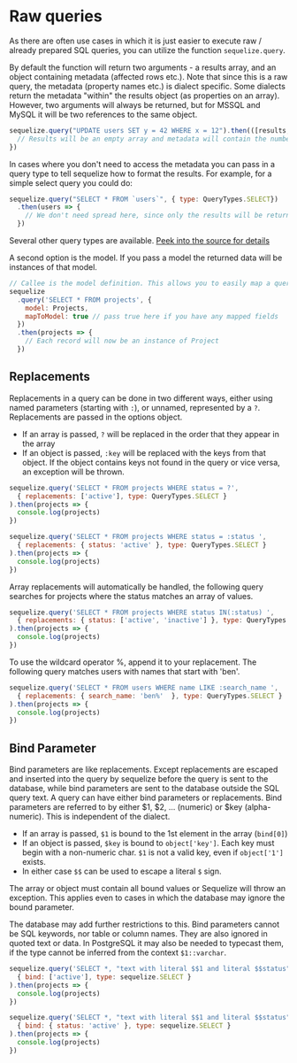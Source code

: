# Raw queries

As there are often use cases in which it is just easier to execute raw / already prepared SQL queries, you can utilize the function `sequelize.query`.

By default the function will return two arguments - a results array, and an object containing metadata (affected rows etc.). Note that since this is a raw query, the metadata (property names etc.) is dialect specific. Some dialects return the metadata "within" the results object (as properties on an array). However, two arguments will always be returned, but for MSSQL and MySQL it will be two references to the same object.

```js
sequelize.query("UPDATE users SET y = 42 WHERE x = 12").then(([results, metadata]) => {
  // Results will be an empty array and metadata will contain the number of affected rows.
})
```

In cases where you don't need to access the metadata you can pass in a query type to tell sequelize how to format the results. For example, for a simple select query you could do:

```js
sequelize.query("SELECT * FROM `users`", { type: QueryTypes.SELECT})
  .then(users => {
    // We don't need spread here, since only the results will be returned for select queries
  })
```

Several other query types are available. [Peek into the source for details](https://github.com/sequelize/sequelize/blob/master/lib/query-types.js)

A second option is the model. If you pass a model the returned data will be instances of that model.

```js
// Callee is the model definition. This allows you to easily map a query to a predefined model
sequelize
  .query('SELECT * FROM projects', {
    model: Projects,
    mapToModel: true // pass true here if you have any mapped fields
  })
  .then(projects => {
    // Each record will now be an instance of Project
  })
```

## Replacements

Replacements in a query can be done in two different ways, either using named parameters (starting with `:`), or unnamed, represented by a `?`. Replacements are passed in the options object.

* If an array is passed, `?` will be replaced in the order that they appear in the array
* If an object is passed, `:key` will be replaced with the keys from that object. If the object contains keys not found in the query or vice versa, an exception will be thrown.

```js
sequelize.query('SELECT * FROM projects WHERE status = ?',
  { replacements: ['active'], type: QueryTypes.SELECT }
).then(projects => {
  console.log(projects)
})

sequelize.query('SELECT * FROM projects WHERE status = :status ',
  { replacements: { status: 'active' }, type: QueryTypes.SELECT }
).then(projects => {
  console.log(projects)
})
```

Array replacements will automatically be handled, the following query searches for projects where the status matches an array of values.

```js
sequelize.query('SELECT * FROM projects WHERE status IN(:status) ',
  { replacements: { status: ['active', 'inactive'] }, type: QueryTypes.SELECT }
).then(projects => {
  console.log(projects)
})
```

To use the wildcard operator %, append it to your replacement. The following query matches users with names that start with 'ben'.

```js
sequelize.query('SELECT * FROM users WHERE name LIKE :search_name ',
  { replacements: { search_name: 'ben%'  }, type: QueryTypes.SELECT }
).then(projects => {
  console.log(projects)
})
```

## Bind Parameter

Bind parameters are like replacements. Except replacements are escaped and inserted into the query by sequelize before the query is sent to the database, while bind parameters are sent to the database outside the SQL query text. A query can have either bind parameters or replacements. Bind parameters are referred to by either $1, $2, ... (numeric) or $key (alpha-numeric). This is independent of the dialect.

* If an array is passed, `$1` is bound to the 1st element in the array (`bind[0]`)
* If an object is passed, `$key` is bound to `object['key']`. Each key must begin with a non-numeric char. `$1` is not a valid key, even if `object['1']` exists.
* In either case `$$` can be used to escape a literal `$` sign.

The array or object must contain all bound values or Sequelize will throw an exception. This applies even to cases in which the database may ignore the bound parameter.

The database may add further restrictions to this. Bind parameters cannot be SQL keywords, nor table or column names. They are also ignored in quoted text or data. In PostgreSQL it may also be needed to typecast them, if the type cannot be inferred from the context `$1::varchar`.

```js
sequelize.query('SELECT *, "text with literal $$1 and literal $$status" as t FROM projects WHERE status = $1',
  { bind: ['active'], type: sequelize.SELECT }
).then(projects => {
  console.log(projects)
})

sequelize.query('SELECT *, "text with literal $$1 and literal $$status" as t FROM projects WHERE status = $status',
  { bind: { status: 'active' }, type: sequelize.SELECT }
).then(projects => {
  console.log(projects)
})
```
